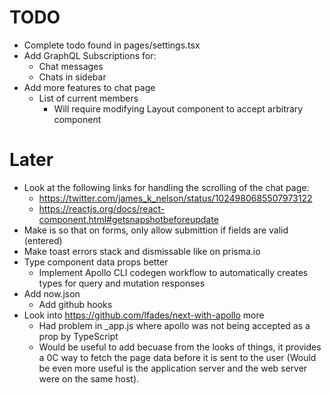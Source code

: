 # TODO

- Complete todo found in pages/settings.tsx
- Add GraphQL Subscriptions for:
  - Chat messages
  - Chats in sidebar
- Add more features to chat page
  - List of current members
    - Will require modifying Layout component to accept arbitrary component

# Later

- Look at the following links for handling the scrolling of the chat page:
  - https://twitter.com/james_k_nelson/status/1024980685507973122
  - https://reactjs.org/docs/react-component.html#getsnapshotbeforeupdate
- Make is so that on forms, only allow submittion if fields are valid (entered)
- Make toast errors stack and dismissable like on prisma.io
- Type component data props better
  - Implement Apollo CLI codegen workflow to automatically creates types for
    query and mutation responses
- Add now.json
  - Add github hooks
- Look into https://github.com/lfades/next-with-apollo more
  - Had problem in \_app.js where apollo was not being accepted as a prop by
    TypeScript
  - Would be useful to add becuase from the looks of things, it provides a 0C
    way to fetch the page data before it is sent to the user (Would be even more
    useful is the application server and the web server were on the same host).
